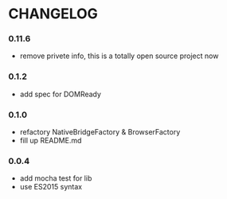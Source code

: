 
# CHANGELOG

### 0.11.6

* remove privete info, this is a totally open source project now

### 0.1.2

* add spec for DOMReady

### 0.1.0

* refactory NativeBridgeFactory & BrowserFactory
* fill up README.md

### 0.0.4
* add mocha test for lib
* use ES2015 syntax
